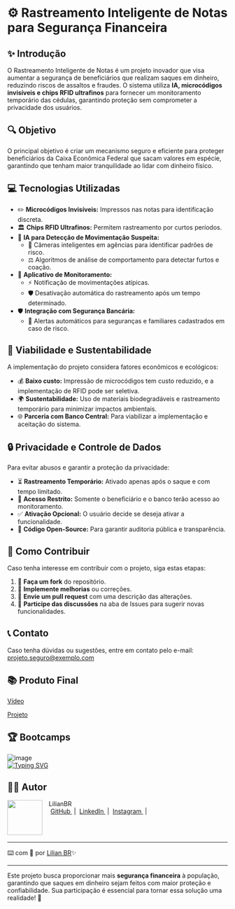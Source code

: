 <h1>⚙️ Rastreamento Inteligente de Notas para Segurança Financeira</h1>

## ✨ Introdução
O Rastreamento Inteligente de Notas é um projeto inovador que visa aumentar a segurança de beneficiários que realizam saques em dinheiro, reduzindo riscos de assaltos e fraudes. O sistema utiliza **IA, microcódigos invisíveis e chips RFID ultrafinos** para fornecer um monitoramento temporário das cédulas, garantindo proteção sem comprometer a privacidade dos usuários.

## 🔍 Objetivo
O principal objetivo é criar um mecanismo seguro e eficiente para proteger beneficiários da Caixa Econômica Federal que sacam valores em espécie, garantindo que tenham maior tranquilidade ao lidar com dinheiro físico.

## 💻 Tecnologias Utilizadas
- ✏️ **Microcódigos Invisíveis:** Impressos nas notas para identificação discreta.
- 🏛️ **Chips RFID Ultrafinos:** Permitem rastreamento por curtos períodos.
- 🧐 **IA para Detecção de Movimentação Suspeita:**
  - 📸 Câmeras inteligentes em agências para identificar padrões de risco.
  - ⚖️ Algoritmos de análise de comportamento para detectar furtos e coação.
- 📲 **Aplicativo de Monitoramento:**
  - ⚡ Notificação de movimentações atípicas.
  - 🛡️ Desativação automática do rastreamento após um tempo determinado.
- 🛡️ **Integração com Segurança Bancária:**
  - 📢 Alertas automáticos para seguranças e familiares cadastrados em caso de risco.

## 🌱 Viabilidade e Sustentabilidade
A implementação do projeto considera fatores econômicos e ecológicos:
- 💰 **Baixo custo:** Impressão de microcódigos tem custo reduzido, e a implementação de RFID pode ser seletiva.
- 🌍 **Sustentabilidade:** Uso de materiais biodegradáveis e rastreamento temporário para minimizar impactos ambientais.
- 🌐 **Parceria com Banco Central:** Para viabilizar a implementação e aceitação do sistema.

## 🔒 Privacidade e Controle de Dados
Para evitar abusos e garantir a proteção da privacidade:
- ⏳ **Rastreamento Temporário:** Ativado apenas após o saque e com tempo limitado.
- 🔐 **Acesso Restrito:** Somente o beneficiário e o banco terão acesso ao monitoramento.
- ✅ **Ativação Opcional:** O usuário decide se deseja ativar a funcionalidade.
- 🔧 **Código Open-Source:** Para garantir auditoria pública e transparência.

## 💪 Como Contribuir
Caso tenha interesse em contribuir com o projeto, siga estas etapas:
1. 📲 **Faça um fork** do repositório.
2. 🔧 **Implemente melhorias** ou correções.
3. 📝 **Envie um pull request** com uma descrição das alterações.
4. 💬 **Participe das discussões** na aba de Issues para sugerir novas funcionalidades.

## 📞 Contato
Caso tenha dúvidas ou sugestões, entre em contato pelo e-mail: [projeto.seguro@exemplo.com](mailto:projeto.seguro@exemplo.com)

## 📚 Produto Final
<a href="https://www.canva.com/design/DAGV2YT5FbY/c08P66WTJ_hIm56oyQoeNg/watch?utm_content=DAGV2YT5FbY&utm_campaign=designshare&utm_medium=link2&utm_source=uniquelinks&utlId=h94741d3076">Vídeo</a>


<a href="https://github.com/LiliBR-tech/Criando-Impacto-Social-IA/blob/main/src/output/Rastreamento%20Inteligente.pdf">Projeto</a>

## 🏆 Bootcamps
![image](https://assets.dio.me/uz_v4dRt8edF45oQpxidQPnbM39OwLRoDMGIrWnR-Gk/f:webp/q:80/w:120/L3RyYWNrcy8wOTQ4NzYxMy1iNTRlLTQxYTctOTYwMC1iOWU1OTQ0OWFhMTMucG5n)   
[![Typing SVG](https://readme-typing-svg.herokuapp.com?font=Jetbrains+Mono&size=30&duration=2000&pause=1000&center=true&color=b87814&width=700&lines=IA+Generativa+Microsoft+Copilot+Caixa)](https://git.io/typing-svg) 
## 👨‍💻 Autor

<p>
    <img 
      align=left 
      margin=10 
      width=80 
      src="https://avatars.githubusercontent.com/u/186736248?v=4"
    />
    <p>&nbsp&nbsp&nbspLilianBR<br>
    &nbsp&nbsp&nbsp
    <a 
        href="https://github.com/LiliBR-tech">
        GitHub
    </a>
    &nbsp;|&nbsp;
    <a 
        href="https://www.linkedin.com/">
        LinkedIn
    </a>
    &nbsp;|&nbsp;
    <a 
        href="https://www.instagram.com/">
        Instagram
    </a>
    &nbsp;|&nbsp;</p>
</p>
<br/><br/>
<p>


---

⌨️ com 💜 por [Lilian BR](https://github.com/LiliBR-tech)✨

---

Este projeto busca proporcionar mais **segurança financeira** à população, garantindo que saques em dinheiro sejam feitos com maior proteção e confiabilidade. Sua participação é essencial para tornar essa solução uma realidade! 🌟
